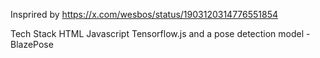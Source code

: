 Insprired by https://x.com/wesbos/status/1903120314776551854

Tech Stack
HTML
Javascript
Tensorflow.js and a pose detection model - BlazePose
